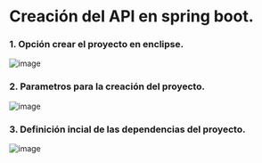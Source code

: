 # Creación del API en spring boot.

### 1. Opción crear el proyecto en enclipse.

![image](https://user-images.githubusercontent.com/31961588/155817486-7e0b599f-96dc-4d4b-a3b3-d1c1e95a4489.png)


### 2. Parametros para la creación del proyecto. 

![image](https://user-images.githubusercontent.com/31961588/155817770-f199d04f-61de-476e-a3b9-a91f0a726a80.png)

### 3. Definición incial de las dependencias del proyecto. 

![image](https://user-images.githubusercontent.com/31961588/155818300-3d125806-8610-4427-88e1-24634052b78d.png)
